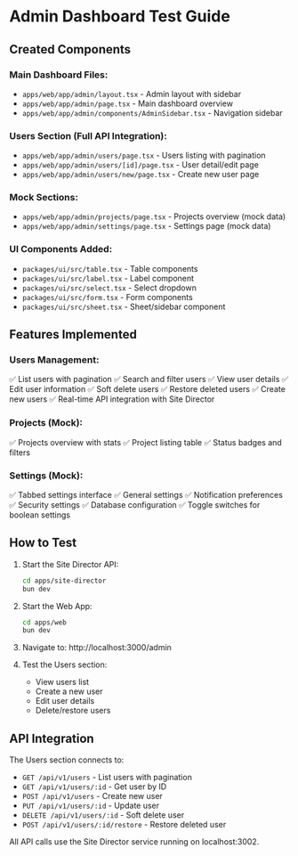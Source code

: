 # Admin Dashboard Test Guide

## Created Components

### Main Dashboard Files:

- `apps/web/app/admin/layout.tsx` - Admin layout with sidebar
- `apps/web/app/admin/page.tsx` - Main dashboard overview
- `apps/web/app/admin/components/AdminSidebar.tsx` - Navigation sidebar

### Users Section (Full API Integration):

- `apps/web/app/admin/users/page.tsx` - Users listing with pagination
- `apps/web/app/admin/users/[id]/page.tsx` - User detail/edit page
- `apps/web/app/admin/users/new/page.tsx` - Create new user page

### Mock Sections:

- `apps/web/app/admin/projects/page.tsx` - Projects overview (mock data)
- `apps/web/app/admin/settings/page.tsx` - Settings page (mock data)

### UI Components Added:

- `packages/ui/src/table.tsx` - Table components
- `packages/ui/src/label.tsx` - Label component
- `packages/ui/src/select.tsx` - Select dropdown
- `packages/ui/src/form.tsx` - Form components
- `packages/ui/src/sheet.tsx` - Sheet/sidebar component

## Features Implemented

### Users Management:

✅ List users with pagination
✅ Search and filter users
✅ View user details
✅ Edit user information
✅ Soft delete users
✅ Restore deleted users
✅ Create new users
✅ Real-time API integration with Site Director

### Projects (Mock):

✅ Projects overview with stats
✅ Project listing table
✅ Status badges and filters

### Settings (Mock):

✅ Tabbed settings interface
✅ General settings
✅ Notification preferences
✅ Security settings
✅ Database configuration
✅ Toggle switches for boolean settings

## How to Test

1. Start the Site Director API:

   ```bash
   cd apps/site-director
   bun dev
   ```

2. Start the Web App:

   ```bash
   cd apps/web
   bun dev
   ```

3. Navigate to: http://localhost:3000/admin

4. Test the Users section:
   - View users list
   - Create a new user
   - Edit user details
   - Delete/restore users

## API Integration

The Users section connects to:

- `GET /api/v1/users` - List users with pagination
- `GET /api/v1/users/:id` - Get user by ID
- `POST /api/v1/users` - Create new user
- `PUT /api/v1/users/:id` - Update user
- `DELETE /api/v1/users/:id` - Soft delete user
- `POST /api/v1/users/:id/restore` - Restore deleted user

All API calls use the Site Director service running on localhost:3002.
